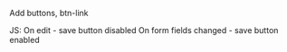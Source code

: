 Add buttons, btn-link

JS:
On edit - save button disabled
On form fields changed - save button enabled
